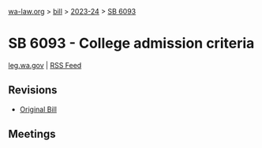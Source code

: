 [wa-law.org](/) > [bill](/bill/) > [2023-24](/bill/2023-24/) > [SB 6093](/bill/2023-24/sb/6093/)

# SB 6093 - College admission criteria
[leg.wa.gov](https://app.leg.wa.gov/billsummary?BillNumber=6093&Year=2023&Initiative=false) | [RSS Feed](./rss.xml)

## Revisions
* [Original Bill](1/)

## Meetings